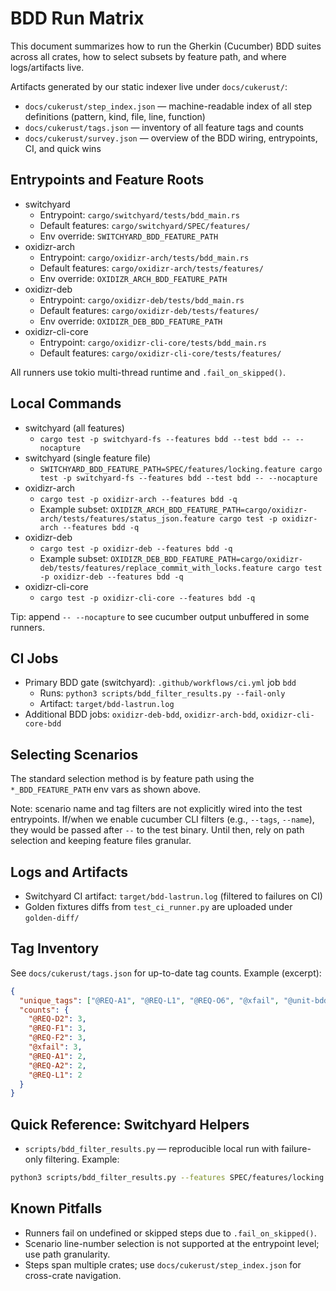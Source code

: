 # BDD Run Matrix

This document summarizes how to run the Gherkin (Cucumber) BDD suites across all crates, how to select subsets by feature path, and where logs/artifacts live.

Artifacts generated by our static indexer live under `docs/cukerust/`:

- `docs/cukerust/step_index.json` — machine-readable index of all step definitions (pattern, kind, file, line, function)
- `docs/cukerust/tags.json` — inventory of all feature tags and counts
- `docs/cukerust/survey.json` — overview of the BDD wiring, entrypoints, CI, and quick wins

## Entrypoints and Feature Roots

- switchyard
  - Entrypoint: `cargo/switchyard/tests/bdd_main.rs`
  - Default features: `cargo/switchyard/SPEC/features/`
  - Env override: `SWITCHYARD_BDD_FEATURE_PATH`
- oxidizr-arch
  - Entrypoint: `cargo/oxidizr-arch/tests/bdd_main.rs`
  - Default features: `cargo/oxidizr-arch/tests/features/`
  - Env override: `OXIDIZR_ARCH_BDD_FEATURE_PATH`
- oxidizr-deb
  - Entrypoint: `cargo/oxidizr-deb/tests/bdd_main.rs`
  - Default features: `cargo/oxidizr-deb/tests/features/`
  - Env override: `OXIDIZR_DEB_BDD_FEATURE_PATH`
- oxidizr-cli-core
  - Entrypoint: `cargo/oxidizr-cli-core/tests/bdd_main.rs`
  - Default features: `cargo/oxidizr-cli-core/tests/features/`

All runners use tokio multi-thread runtime and `.fail_on_skipped()`.

## Local Commands

- switchyard (all features)
  - `cargo test -p switchyard-fs --features bdd --test bdd -- --nocapture`
- switchyard (single feature file)
  - `SWITCHYARD_BDD_FEATURE_PATH=SPEC/features/locking.feature cargo test -p switchyard-fs --features bdd --test bdd -- --nocapture`
- oxidizr-arch
  - `cargo test -p oxidizr-arch --features bdd -q`
  - Example subset: `OXIDIZR_ARCH_BDD_FEATURE_PATH=cargo/oxidizr-arch/tests/features/status_json.feature cargo test -p oxidizr-arch --features bdd -q`
- oxidizr-deb
  - `cargo test -p oxidizr-deb --features bdd -q`
  - Example subset: `OXIDIZR_DEB_BDD_FEATURE_PATH=cargo/oxidizr-deb/tests/features/replace_commit_with_locks.feature cargo test -p oxidizr-deb --features bdd -q`
- oxidizr-cli-core
  - `cargo test -p oxidizr-cli-core --features bdd -q`

Tip: append `-- --nocapture` to see cucumber output unbuffered in some runners.

## CI Jobs

- Primary BDD gate (switchyard): `.github/workflows/ci.yml` job `bdd`
  - Runs: `python3 scripts/bdd_filter_results.py --fail-only`
  - Artifact: `target/bdd-lastrun.log`
- Additional BDD jobs: `oxidizr-deb-bdd`, `oxidizr-arch-bdd`, `oxidizr-cli-core-bdd`

## Selecting Scenarios

The standard selection method is by feature path using the `*_BDD_FEATURE_PATH` env vars as shown above.

Note: scenario name and tag filters are not explicitly wired into the test entrypoints. If/when we enable cucumber CLI filters (e.g., `--tags`, `--name`), they would be passed after `--` to the test binary. Until then, rely on path selection and keeping feature files granular.

## Logs and Artifacts

- Switchyard CI artifact: `target/bdd-lastrun.log` (filtered to failures on CI)
- Golden fixtures diffs from `test_ci_runner.py` are uploaded under `golden-diff/`

## Tag Inventory

See `docs/cukerust/tags.json` for up-to-date tag counts. Example (excerpt):

```json
{
  "unique_tags": ["@REQ-A1", "@REQ-L1", "@REQ-O6", "@xfail", "@unit-bdd", ...],
  "counts": {
    "@REQ-D2": 3,
    "@REQ-F1": 3,
    "@REQ-F2": 3,
    "@xfail": 3,
    "@REQ-A1": 2,
    "@REQ-A2": 2,
    "@REQ-L1": 2
  }
}
```

## Quick Reference: Switchyard Helpers

- `scripts/bdd_filter_results.py` — reproducible local run with failure-only filtering. Example:

```bash
python3 scripts/bdd_filter_results.py --features SPEC/features/locking.feature --fail-only
```

## Known Pitfalls

- Runners fail on undefined or skipped steps due to `.fail_on_skipped()`.
- Scenario line-number selection is not supported at the entrypoint level; use path granularity.
- Steps span multiple crates; use `docs/cukerust/step_index.json` for cross-crate navigation.
